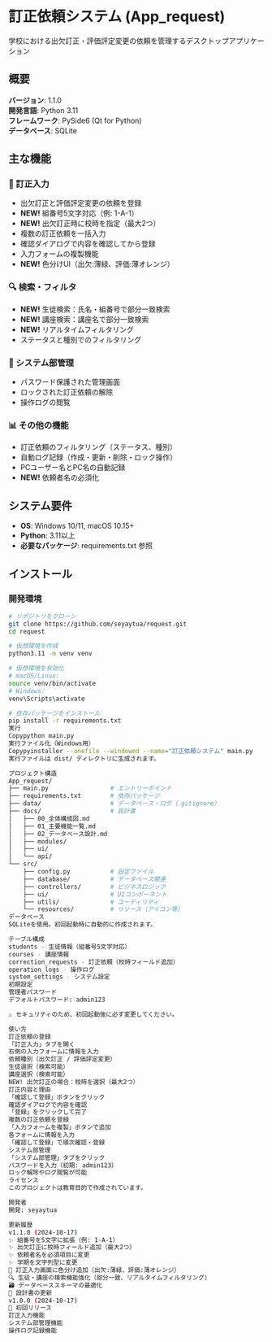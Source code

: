 # 訂正依頼システム (App_request)

学校における出欠訂正・評価評定変更の依頼を管理するデスクトップアプリケーション

## 概要

**バージョン**: 1.1.0  
**開発言語**: Python 3.11  
**フレームワーク**: PySide6 (Qt for Python)  
**データベース**: SQLite

## 主な機能

### 📝 訂正入力
- 出欠訂正と評価評定変更の依頼を登録
- **NEW!** 組番号5文字対応（例: 1-A-1）
- **NEW!** 出欠訂正時に校時を指定（最大2つ）
- 複数の訂正依頼を一括入力
- 確認ダイアログで内容を確認してから登録
- 入力フォームの複製機能
- **NEW!** 色分けUI（出欠:薄緑、評価:薄オレンジ）

### 🔍 検索・フィルタ
- **NEW!** 生徒検索：氏名・組番号で部分一致検索
- **NEW!** 講座検索：講座名で部分一致検索
- **NEW!** リアルタイムフィルタリング
- ステータスと種別でのフィルタリング

### 🔧 システム部管理
- パスワード保護された管理画面
- ロックされた訂正依頼の解除
- 操作ログの閲覧

### 📊 その他の機能
- 訂正依頼のフィルタリング（ステータス、種別）
- 自動ログ記録（作成・更新・削除・ロック操作）
- PCユーザー名とPC名の自動記録
- **NEW!** 依頼者名の必須化

## システム要件

- **OS**: Windows 10/11, macOS 10.15+
- **Python**: 3.11以上
- **必要なパッケージ**: requirements.txt 参照

## インストール

### 開発環境

```bash
# リポジトリをクローン
git clone https://github.com/seyaytua/request.git
cd request

# 仮想環境を作成
python3.11 -m venv venv

# 仮想環境を有効化
# macOS/Linux:
source venv/bin/activate
# Windows:
venv\Scripts\activate

# 依存パッケージをインストール
pip install -r requirements.txt
実行
Copypython main.py
実行ファイル化（Windows用）
Copypyinstaller --onefile --windowed --name="訂正依頼システム" main.py
実行ファイルは dist/ ディレクトリに生成されます。

プロジェクト構造
App_request/
├── main.py                 # エントリーポイント
├── requirements.txt        # 依存パッケージ
├── data/                   # データベース・ログ（.gitignore）
├── docs/                   # 設計書
│   ├── 00_全体構成図.md
│   ├── 01_主要機能一覧.md
│   ├── 02_データベース設計.md
│   ├── modules/
│   ├── ui/
│   └── api/
└── src/
    ├── config.py           # 設定ファイル
    ├── database/           # データベース関連
    ├── controllers/        # ビジネスロジック
    ├── ui/                 # UIコンポーネント
    ├── utils/              # ユーティリティ
    └── resources/          # リソース（アイコン等）
データベース
SQLiteを使用。初回起動時に自動的に作成されます。

テーブル構成
students - 生徒情報（組番号5文字対応）
courses - 講座情報
correction_requests - 訂正依頼（校時フィールド追加）
operation_logs - 操作ログ
system_settings - システム設定
初期設定
管理者パスワード
デフォルトパスワード: admin123

⚠️ セキュリティのため、初回起動後に必ず変更してください。

使い方
訂正依頼の登録
「訂正入力」タブを開く
右側の入力フォームに情報を入力
依頼種別（出欠訂正 / 評価評定変更）
生徒選択（検索可能）
講座選択（検索可能）
NEW! 出欠訂正の場合：校時を選択（最大2つ）
訂正内容と理由
「確認して登録」ボタンをクリック
確認ダイアログで内容を確認
「登録」をクリックして完了
複数の訂正依頼を登録
「入力フォームを複製」ボタンで追加
各フォームに情報を入力
「確認して登録」で順次確認・登録
システム部管理
「システム部管理」タブをクリック
パスワードを入力（初期: admin123）
ロック解除やログ閲覧が可能
ライセンス
このプロジェクトは教育目的で作成されています。

開発者
開発: seyaytua

更新履歴
v1.1.0 (2024-10-17)
✨ 組番号を5文字に拡張（例: 1-A-1）
✨ 出欠訂正に校時フィールド追加（最大2つ）
✨ 依頼者名を必須項目に変更
✨ 学期を文字列型に変更
🎨 訂正入力画面に色分け追加（出欠:薄緑、評価:薄オレンジ）
🔍 生徒・講座の検索機能強化（部分一致、リアルタイムフィルタリング）
🗃️ データベーススキーマの最適化
📝 設計書の更新
v1.0.0 (2024-10-17)
🎉 初回リリース
訂正入力機能
システム部管理機能
操作ログ記録機能
